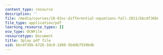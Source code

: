 ```yaml
---
content_type: resource
description: ''
file: /media/courses/18-03sc-differential-equations-fall-2011/bbcdf36b67263dc01d895bddb7559bdb_zreI4HllD80.pdf
file_type: application/pdf
learning_resource_types: []
ocw_type: OCWFile
resourcetype: Document
title: 3play pdf file
uid: bbcdf36b-6726-3dc0-1d89-5bddb7559bdb
---
```

